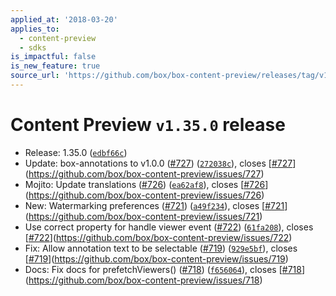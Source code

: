 ```yaml
---
applied_at: '2018-03-20'
applies_to:
  - content-preview
  - sdks
is_impactful: false
is_new_feature: true
source_url: 'https://github.com/box/box-content-preview/releases/tag/v1.35.0'
---
```


# Content Preview `v1.35.0` release


* Release: 1.35.0 ([`edbf66c`](https://github.com/box/box-content-preview/commit[`edbf66c`](https://github.com/box/box-content-preview/commit/edbf66c)))
* Update: box-annotations to v1.0.0 ([#727](https://github.com/box/box-content-preview/pull/727)) ([`272038c`](https://github.com/box/box-content-preview/commit[`272038c`](https://github.com/box/box-content-preview/commit/272038c))), closes [[#727](https://github.com/box/box-content-preview/pull/727)](https://github.com/box/box-content-preview/issues/727)
* Mojito: Update translations ([#726](https://github.com/box/box-content-preview/pull/726)) ([`ea62af8`](https://github.com/box/box-content-preview/commit[`ea62af8`](https://github.com/box/box-content-preview/commit/ea62af8))), closes [[#726](https://github.com/box/box-content-preview/pull/726)](https://github.com/box/box-content-preview/issues/726)
* New: Watermarking preferences ([#721](https://github.com/box/box-content-preview/pull/721)) ([`a49f234`](https://github.com/box/box-content-preview/commit[`a49f234`](https://github.com/box/box-content-preview/commit/a49f234))), closes [[#721](https://github.com/box/box-content-preview/pull/721)](https://github.com/box/box-content-preview/issues/721)
* Use correct property for handle viewer event ([#722](https://github.com/box/box-content-preview/pull/722)) ([`61fa208`](https://github.com/box/box-content-preview/commit[`61fa208`](https://github.com/box/box-content-preview/commit/61fa208))), closes [[#722](https://github.com/box/box-content-preview/pull/722)](https://github.com/box/box-content-preview/issues/722)
* Fix: Allow annotation text to be selectable ([#719](https://github.com/box/box-content-preview/pull/719)) ([`929e5bf`](https://github.com/box/box-content-preview/commit[`929e5bf`](https://github.com/box/box-content-preview/commit/929e5bf))), closes [[#719](https://github.com/box/box-content-preview/pull/719)](https://github.com/box/box-content-preview/issues/719)
* Docs: Fix docs for prefetchViewers() ([#718](https://github.com/box/box-content-preview/pull/718)) ([`f656064`](https://github.com/box/box-content-preview/commit[`f656064`](https://github.com/box/box-content-preview/commit/f656064))), closes [[#718](https://github.com/box/box-content-preview/pull/718)](https://github.com/box/box-content-preview/issues/718)



